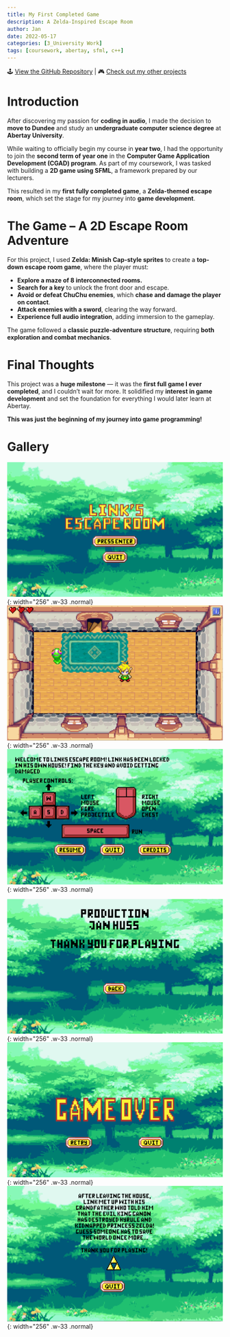 ```yaml
---
title: My First Completed Game
description: A Zelda-Inspired Escape Room
author: Jan
date: 2022-05-17
categories: [3_University Work]
tags: [coursework, abertay, sfml, c++]
---
```


🕹️️ [View the GitHub Repository](https://github.com/JanHuss/Games-Programming-with-SFML) | 🎮 [Check out my other projects](https://janhuss.github.io/categories/)

# Introduction

After discovering my passion for **coding in audio**, I made the decision to **move to Dundee** and 
study an **undergraduate computer science degree** at **Abertay University**.

While waiting to officially begin my course in **year two**, I had the opportunity to join the 
**second term of year one** in the **Computer Game Application Development (CGAD) program**. As 
part of my coursework, I was tasked with building a **2D game using SFML**, a framework prepared 
by our lecturers.

This resulted in my **first fully completed game**, a **Zelda-themed escape room**, which set the 
stage for my journey into **game development**.

# The Game – A 2D Escape Room Adventure

For this project, I used **Zelda: Minish Cap-style sprites** to create a **top-down escape room 
game**, where the player must:
- **Explore a maze of 8 interconnected rooms.**
- **Search for a key** to unlock the front door and escape.
- **Avoid or defeat ChuChu enemies**, which **chase and damage the player on contact**.
- **Attack enemies with a sword**, clearing the way forward.
- **Experience full audio integration**, adding immersion to the gameplay.

The game followed a **classic puzzle-adventure structure**, requiring **both exploration and combat 
mechanics**.

# Final Thoughts

This project was a **huge milestone** — it was the **first full game I ever completed**, and I 
couldn’t wait for more. It solidified my **interest in game development** and set the foundation 
for everything I would later learn at Abertay.

**This was just the beginning of my journey into game programming!**

# Gallery

![Zelda](/assets/img/SFML/zelda01.png){: width="256" .w-33 .normal}
![Zelda](/assets/img/SFML/zelda02.png){: width="256" .w-33 .normal}
![Zelda](/assets/img/SFML/zelda03.png){: width="256" .w-33 .normal}<br>

![Zelda](/assets/img/SFML/zelda04.png){: width="256" .w-33 .normal}
![Zelda](/assets/img/SFML/zelda05.png){: width="256" .w-33 .normal}
![Zelda](/assets/img/SFML/zelda06.png){: width="256" .w-33 .normal}<br>
